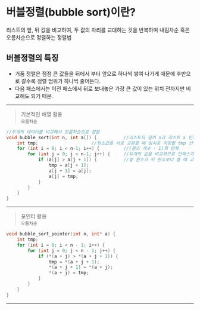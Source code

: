 # 버블정렬(bubble sort)이란?
리스트의 앞, 뒤 값을 비교하여, 두 값의 자리를 교대하는 것을 반복하며 내림차순 혹은 오름차순으로 정렬하는 정렬법

## 버블정렬의 특징
- 거품 정렬은 점점 큰 값들을 뒤에서 부터 앞으로 하나씩 쌓여 나가게 때문에 후반으로 갈수록 정렬 범위가 하나씩 줄어든다.
- 다음 패스에서는 이전 패스에서 뒤로 보내놓은 가장 큰 값이 있는 위치 전까지만 비교해도 되기 때문.


-----
> 기본적인 배열 활용\
`오름차순`

``` c
//두개의 데이터를 비교해서 오름차순으로 정렬
void bubble_sort(int n, int a[]) {			//리스트의 길이 n과 리스트 a 인자
	int tmp;				    //원소값을 서로 교환할 때 임시로 저장할 tmp 선언
	for (int i = 0; i < n-1; i++) {			//(원소 개수 - 1)회 반복
		for (int j = 0; j < n-1; j++) {		//두개의 값을 비교하므로 인덱스가 0~n-1 까지임
			if (a[j] > a[j + 1]) {			//앞 원소가 뒤 원소보다 클 때 교환
				tmp = a[j + 1];
				a[j + 1] = a[j];
				a[j] = tmp;
			}
		}
	}
}
```
------
> 포인터 활용\
`오름차순`

``` c
void bubble_sort_pointer(int n, int* a) {
	int tmp;
	for (int i = 0; i < n - 1; i++) {
		for (int j = 0; j < n - 1; j++) {
			if (*(a + j) > *(a + j + 1)) {
				tmp = *(a + j + 1);
				*(a + j + 1) = *(a + j);
				*(a + j) = tmp;
			}
		}
	}
}
``` 
-----
